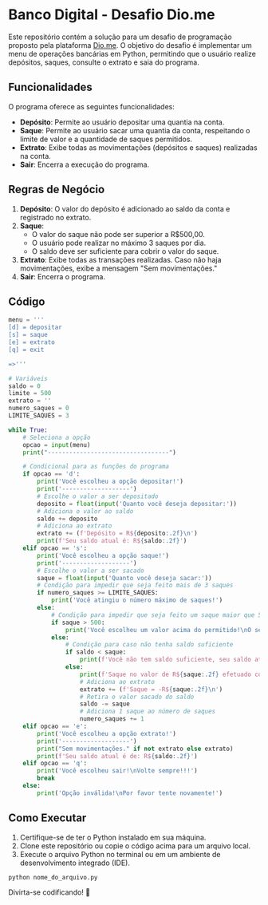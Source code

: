 # Banco Digital - Desafio Dio.me

Este repositório contém a solução para um desafio de programação proposto pela plataforma [Dio.me](https://www.dio.me/). O objetivo do desafio é implementar um menu de operações bancárias em Python, permitindo que o usuário realize depósitos, saques, consulte o extrato e saia do programa.

## Funcionalidades

O programa oferece as seguintes funcionalidades:

- **Depósito**: Permite ao usuário depositar uma quantia na conta.
- **Saque**: Permite ao usuário sacar uma quantia da conta, respeitando o limite de valor e a quantidade de saques permitidos.
- **Extrato**: Exibe todas as movimentações (depósitos e saques) realizadas na conta.
- **Sair**: Encerra a execução do programa.

## Regras de Negócio

1. **Depósito**: O valor do depósito é adicionado ao saldo da conta e registrado no extrato.
2. **Saque**: 
    - O valor do saque não pode ser superior a R$500,00.
    - O usuário pode realizar no máximo 3 saques por dia.
    - O saldo deve ser suficiente para cobrir o valor do saque.
3. **Extrato**: Exibe todas as transações realizadas. Caso não haja movimentações, exibe a mensagem "Sem movimentações."
4. **Sair**: Encerra o programa.

## Código

```python
menu = '''
[d] = depositar
[s] = saque
[e] = extrato
[q] = exit

=>'''

# Variáveis
saldo = 0
limite = 500
extrato = ''
numero_saques = 0
LIMITE_SAQUES = 3

while True:
    # Seleciona a opção
    opcao = input(menu)
    print("----------------------------------")

    # Condicional para as funções do programa
    if opcao == 'd':
        print('Você escolheu a opção depositar!')
        print('-------------------')
        # Escolhe o valor a ser depositado
        deposito = float(input('Quanto você deseja depositar:'))
        # Adiciona o valor ao saldo
        saldo += deposito
        # Adiciona ao extrato
        extrato += (f'Depósito = R${deposito:.2f}\n')
        print(f'Seu saldo atual é: R${saldo:.2f}')
    elif opcao == 's':
        print('Você escolheu a opção saque!')
        print('-------------------')
        # Escolhe o valor a ser sacado
        saque = float(input('Quanto você deseja sacar:'))
        # Condição para impedir que seja feito mais de 3 saques
        if numero_saques >= LIMITE_SAQUES:
            print('Você atingiu o número máximo de saques!')
        else:
            # Condição para impedir que seja feito um saque maior que 500
            if saque > 500:
                print('Você escolheu um valor acima do permitido!\nO seu limite atual é de R$500,00')
            else:
                # Condição para caso não tenha saldo suficiente
                if saldo < saque:
                    print(f'Você não tem saldo suficiente, seu saldo atual é: R${saldo:.2f}')
                else:
                    print(f'Saque no valor de R${saque:.2f} efetuado com sucesso!')
                    # Adiciona ao extrato
                    extrato += (f'Saque = -R${saque:.2f}\n')
                    # Retira o valor sacado do saldo
                    saldo -= saque
                    # Adiciona 1 saque ao número de saques
                    numero_saques += 1
    elif opcao == 'e':
        print('Você escolheu a opção extrato!')
        print('-------------------')
        print("Sem movimentações." if not extrato else extrato)
        print(f'Seu saldo atual é de: R${saldo:.2f}')
    elif opcao == 'q':
        print('Você escolheu sair!\nVolte sempre!!!')
        break
    else:
        print('Opção inválida!\nPor favor tente novamente!')
```

## Como Executar

1. Certifique-se de ter o Python instalado em sua máquina.
2. Clone este repositório ou copie o código acima para um arquivo local.
3. Execute o arquivo Python no terminal ou em um ambiente de desenvolvimento integrado (IDE).

```bash
python nome_do_arquivo.py
```



Divirta-se codificando! 🚀
